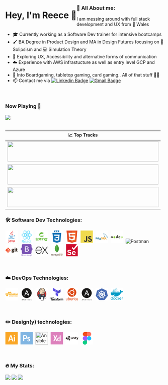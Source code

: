 <h1 style="float: left;"> Hey, I'm Reece 👋 </h1>

### 📝 All About me: 

I am messing around with full stack development and UX from 🐉 Wales

- 🎓 Currently working as a Software Dev trainer for intensive bootcamps
- 🖌️ BA Degree in Product Design and MA in Design Futures focusing on 🧠 Solipsism and 💻 Simulation Theory
- 🌱 Exploring UX, Accessibility and alternative forms of communication
- ☁️ Experience with AWS infrastucture as well as entry level GCP and Azure
- 🎲 Into Boardgaming, tabletop gaming, card gaming.. All of that stuff 🤷‍♂️
- 📫 Contact me via [![Linkedin Badge](https://img.shields.io/badge/-reece-blue?style=flat&logo=Linkedin&logoColor=white)](https://www.linkedin.com/in/reece-elder/) [![Gmail Badge](https://img.shields.io/badge/Gmail-D14836?style=flat&logo=gmail&logoColor=white)](mailto:reece.elder@gmail.com) 
<br>

<div>
  <h3 class="now-playing"> Now Playing 🎵ㅤㅤㅤ ㅤㅤ      </h3>
  <img src="https://spotify-now-playing-reece-bfiqk8gqi-reece-elder.vercel.app/now-playing" width="480"/>
  <br>
  
</div>
<br>


<table>
  <thead>
    <tr>
      <th>📈 Top Tracks</th>
    </tr>
  </thead>
  <tbody>
    <tr>
      <td><a href="https://spotify-now-playing-reece-bfiqk8gqi-reece-elder.vercel.app/top-tracks?i=1&open"><img src="https://spotify-now-playing-reece-bfiqk8gqi-reece-elder.vercel.app/top-tracks?i=1" width="480" height="64"></a></td>
    </tr>
    <tr></tr> <!-- hide gray row -->
    <tr>
      <td><a href="https://spotify-now-playing-reece-bfiqk8gqi-reece-elder.vercel.app/top-tracks?i=2&open"><img src="https://spotify-now-playing-reece-bfiqk8gqi-reece-elder.vercel.app/top-tracks?i=2" width="480" height="64"></a></td>
    </tr>
    <tr></tr> <!-- hide gray row -->
    <tr>
      <td><a href="https://spotify-now-playing-reece-bfiqk8gqi-reece-elder.vercel.app/top-tracks?i=3&open"><img src="https://spotify-now-playing-reece-bfiqk8gqi-reece-elder.vercel.app/top-tracks?i=3" width="480" height="64"></a></td>
    </tr>
  </tbody>
</table>

### 🛠️ Software Dev Technologies: 

<p>
<img src="https://github.com/devicons/devicon/blob/master/icons/java/java-original-wordmark.svg" title="Java" alt="Java" width="40" height="40"/>&nbsp;
<img src="https://github.com/devicons/devicon/blob/master/icons/react/react-original-wordmark.svg" title="React" alt="React" width="40" height="40"/>&nbsp;
<img src="https://github.com/devicons/devicon/blob/master/icons/spring/spring-original-wordmark.svg" title="Spring" alt="Spring" width="40" height="40"/>&nbsp;
<img src="https://github.com/devicons/devicon/blob/master/icons/css3/css3-plain-wordmark.svg"  title="CSS3" alt="CSS" width="40" height="40"/>&nbsp;
<img src="https://github.com/devicons/devicon/blob/master/icons/html5/html5-original.svg" title="HTML5" alt="HTML" width="40" height="40"/>&nbsp;
<img src="https://github.com/devicons/devicon/blob/master/icons/javascript/javascript-original.svg" title="JavaScript" alt="JavaScript" width="40" height="40"/>&nbsp;
<img src="https://github.com/devicons/devicon/blob/master/icons/mysql/mysql-original-wordmark.svg" title="MySQL"  alt="MySQL" width="40" height="40"/>&nbsp;
<img src="https://github.com/devicons/devicon/blob/master/icons/nodejs/nodejs-original-wordmark.svg" title="NodeJS" alt="NodeJS" width="40" height="40"/>&nbsp;
<img src="https://www.vectorlogo.zone/logos/getpostman/getpostman-icon.svg" title="Postman"  alt="Postman" width="40" height="40"/>&nbsp;
<img src="https://github.com/devicons/devicon/blob/master/icons/git/git-original-wordmark.svg" title="Git" **alt="Git" width="40" height="40"/>&nbsp;
<img src="https://github.com/devicons/devicon/blob/master/icons/bootstrap/bootstrap-plain-wordmark.svg" title="Bootstrap" **alt="Bootstrap" width="40" height="40"/>&nbsp;
<img src="https://github.com/devicons/devicon/blob/master/icons/express/express-original.svg" title="Express" **alt="Express" width="40" height="40"/>&nbsp;
<img src="https://github.com/devicons/devicon/blob/master/icons/mongodb/mongodb-original-wordmark.svg" title="Ansible" **alt="Ansible" width="40" height="40"/>&nbsp;
<img src="https://github.com/devicons/devicon/blob/master/icons/selenium/selenium-original.svg" title="Ansible" **alt="Ansible" width="40" height="40"/>&nbsp;
</p>

<br>

### ☁️ DevOps Technologies: 
  
<p>
  <img src="https://github.com/devicons/devicon/blob/master/icons/amazonwebservices/amazonwebservices-plain-wordmark.svg" title="AWS" alt="AWS" width="40" height="40"/>&nbsp;
<img src="https://github.com/devicons/devicon/blob/master/icons/ansible/ansible-plain-wordmark.svg" title="Ansible" **alt="Ansible" width="40" height="40"/>&nbsp;
<img src="https://github.com/devicons/devicon/blob/master/icons/jenkins/jenkins-original.svg" title="Jenkins" **alt="Jenkins" width="40" height="40"/>&nbsp;
<img src="https://github.com/devicons/devicon/blob/master/icons/terraform/terraform-original-wordmark.svg" title="Ansible" **alt="Ansible" width="40" height="40"/>&nbsp;
<img src="https://github.com/devicons/devicon/blob/master/icons/ubuntu/ubuntu-plain-wordmark.svg" title="Ansible" **alt="Ansible" width="40" height="40"/>&nbsp;
<img src="https://github.com/devicons/devicon/blob/master/icons/ansible/ansible-plain-wordmark.svg" title="Ansible" **alt="Ansible" width="40" height="40"/>&nbsp;
<img src="https://github.com/devicons/devicon/blob/master/icons/kubernetes/kubernetes-plain.svg" title="Ansible" **alt="Ansible" width="40" height="40"/>&nbsp;
<img src="https://github.com/devicons/devicon/blob/master/icons/docker/docker-plain-wordmark.svg" title="Docker" **alt="Docker" width="40" height="40"/>&nbsp;
</p>

<br>

### ✏️ Design(y) technologies: 

<p> 
<img src="https://github.com/devicons/devicon/blob/master/icons/illustrator/illustrator-plain.svg" title="Illustrator" **alt="Illustrator" width="40" height="40"/>&nbsp;
<img src="https://github.com/devicons/devicon/blob/master/icons/photoshop/photoshop-plain.svg" title="Ansible" **alt="Ansible" width="40" height="40"/>&nbsp;
<img src="https://upload.wikimedia.org/wikipedia/commons/thumb/4/48/Adobe_InDesign_CC_icon.svg/256px-Adobe_InDesign_CC_icon.svg.png" title="Ansible" **alt="Ansible" width="40" height="40"/>&nbsp;
<img src="https://github.com/devicons/devicon/blob/master/icons/xd/xd-plain.svg" title="Ansible" **alt="Ansible" width="40" height="40"/>&nbsp;
<img src="https://github.com/devicons/devicon/blob/master/icons/unity/unity-original-wordmark.svg" title="Ansible" **alt="Ansible" width="40" height="40"/>&nbsp;
<img src="https://github.com/devicons/devicon/blob/master/icons/figma/figma-original.svg" title="Ansible" **alt="Ansible" width="40" height="40"/>&nbsp;
</p>

<br>

### 🔥 My Stats: 
<div>
    
<img align="center" src="http://github-readme-streak-stats.herokuapp.com?user=reece-elder&theme=light"/>
<img align="center" src="https://github-readme-stats.vercel.app/api?username=reece-elder"/>
<img align="center" src="https://github-readme-stats.vercel.app/api/top-langs/?username=reece-elder&layout=compact&theme=vision-friendly-light"/>
  
</div>




